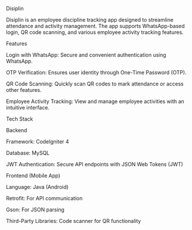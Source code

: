 Disiplin

Disiplin is an employee discipline tracking app designed to streamline attendance and activity management. The app supports WhatsApp-based login, QR code scanning, and various employee activity tracking features.

Features

Login with WhatsApp: Secure and convenient authentication using WhatsApp.

OTP Verification: Ensures user identity through One-Time Password (OTP).

QR Code Scanning: Quickly scan QR codes to mark attendance or access other features.

Employee Activity Tracking: View and manage employee activities with an intuitive interface.

Tech Stack

Backend

Framework: CodeIgniter 4

Database: MySQL

JWT Authentication: Secure API endpoints with JSON Web Tokens (JWT)

Frontend (Mobile App)

Language: Java (Android)

Retrofit: For API communication

Gson: For JSON parsing

Third-Party Libraries: Code scanner for QR functionality
